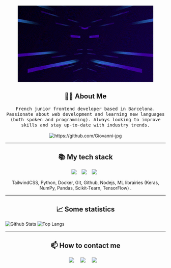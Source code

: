 <p align="center">
  <img src="https://github.com/Giovanni-jpg/Giovanni-jpg/blob/main/assets/hi-there.gif">
</p>

<h2 align="center"> 👨‍💻 About Me </h2>
<p align="center">
  <samp>French junior frontend developer based in Barcelona. Passionate about web development and learning new languages (both spoken and programming). Always looking to improve skills and stay up-to-date with industry trends.</samp>
  <br> <br>
  <img src="https://komarev.com/ghpvc/?username=Giovanni-jpg" alt="https://github.com/Giovanni-jpg" />
</p>

<hr>

<h2 align="center">📚 My tech stack </h2>
<p align="center">
  <img src="https://img.shields.io/badge/Vue.js-35495E?style=for-the-badge&logo=vue.js&logoColor=4FC08D" />&nbsp;&nbsp;&nbsp;
  <img src="https://img.shields.io/badge/-ReactJs-61DAFB?logo=react&logoColor=white&style=for-the-badge" />&nbsp;&nbsp;&nbsp;
  <img src="https://img.shields.io/badge/Tailwind_CSS-38B2AC?style=for-the-badge&logo=tailwind-css&logoColor=white" />&nbsp;&nbsp;
</p>
<p align="center">TailwindCSS, Python, Docker, Git, Github, Nodejs, ML librairies (Keras, NumPy, Pandas, Scikit-Tearn, TensorFlow) .</p>

<hr>

<h2 align="center"> 📈 Some statistics </h2>
<p align="center">
  
  ![Github Stats](https://github-readme-stats.vercel.app/api?username=Giovanni-jpg&count_private=true&show_icons=true&include_all_commits=true&theme=dark)
  ![Top Langs](https://github-readme-stats.vercel.app/api/top-langs/?username=Giovanni-jpg&hide=TeX&layout=compact&theme=dark)

</p>

<hr>

<h2  align="center"> 📫 How to contact me </h2>
<p align="center">
  <a target="_blank"href="https://www.linkedin.com/in/giovanni-massiot-6448611bb/"><img src="https://img.shields.io/badge/linkedin-%230077B5.svg?&style=for-the-badge&logo=linkedin&logoColor=white" /></a>&nbsp;&nbsp;&nbsp;&nbsp;
  <a target="_blank"href="https://twitter.com/giovannimassiot"><img src="https://img.shields.io/badge/twitter-%231DA1F2.svg?&style=for-the-badge&logo=twitter&logoColor=white" /></a>&nbsp;&nbsp;&nbsp;&nbsp;
  <a href="mailto:giovannimassiot.gm@gmail.com"><img src="https://img.shields.io/badge/gmail-%23D14836.svg?&style=for-the-badge&logo=gmail&logoColor=white" /></a>&nbsp;&nbsp;&nbsp;&nbsp;
</p>

<!--
**Giovanni-jpg/Giovanni-jpg** is a ✨ _special_ ✨ repository because its `README.md` (this file) appears on your GitHub profile.

-->

